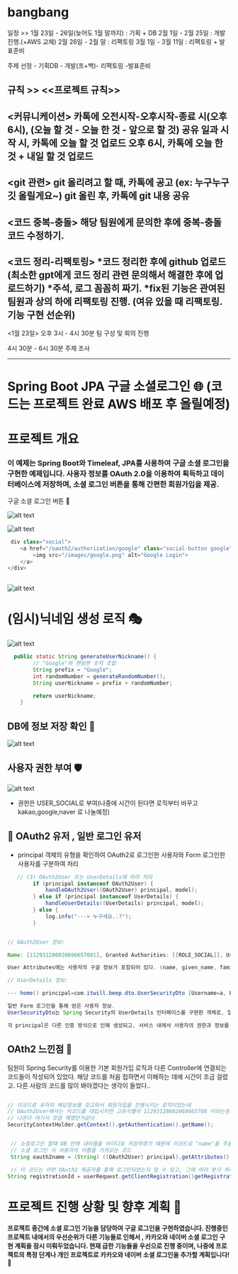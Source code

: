 # bangbang

일정 >>
1월 23일 - 26일(늦어도 1월 말까지) : 기획 + DB
2월 1일 - 2월 25일 : 개발 진행.(+AWS 교체)
2월 26일 - 2월 말 : 리팩토링
3월 1일 - 3월 11일 : 리팩토링 + 발표준비

주제 선정 - 기획DB - 개발(프+백)- 리팩토링 -발표준비

규칙 >>
<<프로젝트 규칙>>
--------------
<커뮤니케이션>
카톡에 오전시작-오후시작-종료 시(오후 6시), (오늘 할 것 - 오늘 한 것 - 앞으로 할 것) 공유
일과 시작 시, 카톡에 오늘 할 것 업로드
오후 6시, 카톡에 오늘 한 것 + 내일 할 것 업로드 
--------------
<git 관련>
git 올리려고 할 때, 카톡에 공고
(ex: 누구누구 깃 올릴게요~) 
git 올린 후, 카톡에 git 내용 공유
---------------
<코드 중복-충돌>
해당 팀원에게 문의한 후에 중복-충돌 코드 수정하기.
------------
<코드 정리-리팩토링>
*코드 정리한 후에 github 업로드(최소한 gpt에게 코드 정리 관련 문의해서 해결한 후에 업로드하기)
*주석, 로그 꼼꼼히 짜기.
*fix된 기능은 관여된 팀원과 상의 하에 리팩토링 진행.
(여유 있을 때 리팩토링. 기능 구현 선순위) 
-----------------

<1월 23일> 
오후 3시 - 4시 30분
팀 구성 및 회의 진행

4시 30분 - 6시 30분
주제 조사

---


# Spring Boot JPA 구글 소셜로그인 🌐 (코드는 프로젝트 완료 AWS 배포 후 올릴예정)

# 프로젝트 개요
### 이 예제는 Spring Boot와 Timeleaf, JPA를 사용하여 구글 소셜 로그인을 구현한 예제입니다. 사용자 정보를 OAuth 2.0을 이용하여 획득하고 데이터베이스에 저장하며, 소셜 로그인 버튼을 통해 간편한 회원가입을 제공.

구글 소셜 로그인 버튼  🌟

![alt text](https://github.com/Hhhhhwon/spring-boot-JPA/blob/main/image/image.png?raw=true)


![alt text](https://github.com/Hhhhhwon/spring-boot-JPA/blob/main/image/%EA%B5%AC%EA%B8%80%20%EB%A1%9C%EA%B7%B8%EC%9D%B8%201.png?raw=true)

``` java
 div class="social">
    <a href="/oauth2/authorization/google" class="social-button google">
        <img src="/images/google.png" alt="Google Login">
    </a>
</div>
 
```


![alt text](https://github.com/Hhhhhwon/spring-boot-JPA/blob/main/image/%EA%B5%AC%EA%B8%80%20%EB%A1%9C%EA%B7%B8%EC%9D%B8%202.png?raw=true)


# (임시)닉네임 생성 로직 🎭
![alt text](https://github.com/Hhhhhwon/spring-boot-JPA/blob/main/image/%EA%B5%AC%EA%B8%80%EB%A1%9C%EA%B7%B8%EC%9D%B8%203.png?raw=true)
```java
  public static String generateUserNickname() {
        // "Google"와 랜덤한 숫자 조합
        String prefix = "Google";
        int randomNumber = generateRandomNumber();
        String userNickname = prefix + randomNumber;

        return userNickname;
    }
```


## DB에 정보 저장 확인 💾

![alt text](https://github.com/Hhhhhwon/spring-boot-JPA/blob/main/image/%EA%B5%AC%EA%B8%80%20%EB%A1%9C%EA%B7%B8%EC%9D%B8%204.png?raw=true)


## 사용자 권한 부여 🛡️
![alt text](https://github.com/Hhhhhwon/spring-boot-JPA/blob/main/image/%EA%B5%AC%EA%B8%80%20%EB%A1%9C%EA%B7%B8%EC%9D%B8%205.png?raw=true)
- 권한은 USER_SOCIAL로 부여(나중에 시간이 된다면 로직부터 바꾸고  kakao,google,naver 로 나눌예정)

## 🚀 OAuth2 유저 , 일반 로그인 유저
- principal 객체의 유형을 확인하여 OAuth2로 로그인한 사용자와 Form 로그인한 사용자를 구분하여 처리
```java
   // (3) OAuth2User 또는 UserDetails에 따라 처리
        if (principal instanceof OAuth2User) {
            handleOAuth2User((OAuth2User) principal, model);
        } else if (principal instanceof UserDetails) {
            handleUserDetails((UserDetails) principal, model);
        } else {
            log.info("---> 누구세요..?");
        }
```

```java

// OAuth2User 정보:

Name: [112931286020696657081], Granted Authorities: [[ROLE_SOCIAL]], User Attributes: [{sub=112931286020696657081, name=ㅇㅇㅇ, given_name=ㅇㅇ, family_name=ㅇ, picture=https://lh3.googleusercontent.com/a/ACg8ocJqY0Yde7S-GKpek4ZyLINtjShMJXg93HPOjQ=s96-c, email=llll1111@gmail.com, email_verified=true, locale=ko}]

User Attributes에는 사용자의 구글 정보가 포함되어 있다. (name, given_name, family_name, picture, email 등)

// UserDetails 정보:

--- home() principal=com.itwill.beep.dto.UserSecurityDto [Username=a, Password=[PROTECTED], Enabled=true, AccountNonExpired=true, CredentialsNonExpired=true, AccountNonLocked=true, Granted Authorities=[ROLE_USER]]

일반 Form 로그인을 통해 얻은 사용자 정보.
UserSecurityDto는 Spring Security의 UserDetails 인터페이스를 구현한 객체로, 일반적으로 사용자의 인증 및 권한 정보를 담고 있다.

각 principal은 다른 인증 방식으로 인해 생성되고, 서비스 내에서 사용자의 권한과 정보를 다르게 처리. Spring Security 에서 다양한 인증 방식을 지원하여 유연한 사용자 관리를 가능케 하는 특징 중 하나이다


```

## OAth2 느낀점 🚀
 팀원이 Spring Security를 이용한 기본 회원가입 로직과 다른 Controller에 연결되는 코드들이  작성되어 있었다. 해당 코드를 처음 접하면서 이해하는 데에 시간이 조금 걸렸고. 다른 사람의 코드를 많이 봐야겠다는 생각이 들었다..
```java

// 이코드로 유저의 해당정보를 갖고와서 회원가입을 진행시키는 로직이었는데
// OAuth2User에서는 저코드를 대입시키면 고유식별자 11293128602069665708 이라는숫자만
// 나온다 여기서 쪼끔 헤맸던거같다 
SecurityContextHolder.getContext().getAuthentication().getName();


 // 소셜로그인 할때 DB 안에 내이름을 아이디로 저장하였기 떄문에 이코드로 "name"을 추출하면 그게 소셜 쪽아이디다 
 // 소셜 로그인 시 사용자의 이름을 가져오는 코드
 String oauth2name = (String) ((OAuth2User) principal).getAttributes().get("name");

 // 이 코드는 어떤 OAuth2 제공자를 통해 로그인되었는지 알 수 있고, 그에 따라 분기 처리를 할 수 있다(나중에 kakao,naver).
String registrationId = userRequest.getClientRegistration()getRegistrationId();

```





# 프로젝트 진행 상황 및 향후 계획 🚀
  #### 프로젝트 중간에 소셜 로그인 기능을 담당하여  구글 로그인을 구현하였습니다. 진행중인 프로젝트 내에서의 우선순위가 다른 기능들로 인해서 , 카카오와 네이버 소셜 로그인 구현 계획을 잠시 미뤄두었습니다. 현재 급한 기능들을 우선으로 진행 중이며, 나중에 프로젝트의 특정 단계나 개인 프로젝트로 카카오와 네이버 소셜 로그인을 추가할 계획입니다!🚀












